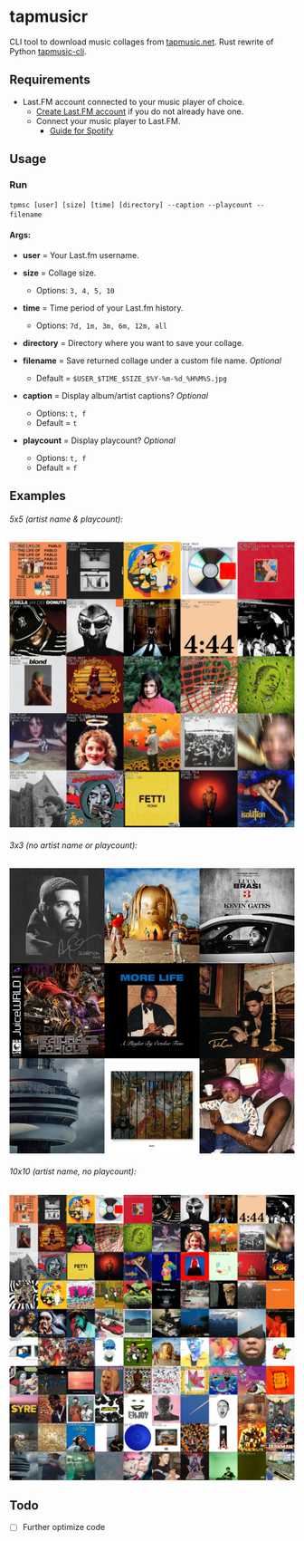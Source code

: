 # tapmusicr

CLI tool to download music collages from [tapmusic.net](https://tapmusic.net/). Rust rewrite of Python [tapmusic-cli](https://github.com/atomheartbrother/tapmusic-cli).

## Requirements

-  Last.FM account connected to your music player of choice.
   - [Create Last.FM account](https://www.last.fm/home) if you do not already have one.
   - Connect your music player to Last.FM.
      - [Guide for Spotify ](https://community.spotify.com/t5/FAQs/How-can-I-connect-Spotify-to-Last-fm/ta-p/4795301)

## Usage
### Run 
`tpmsc [user] [size] [time] [directory] --caption --playcount --filename`

#### Args:
   -  **user** = Your Last.fm username.
   
   -  **size** = Collage size.
      -  Options: `3, 4, 5, 10`

   -  **time** = Time period of your Last.fm history.
      -  Options: `7d, 1m, 3m, 6m, 12m, all`
      
   -  **directory** = Directory where you want to save your collage.

   -  **filename** = Save returned collage under a custom file name. *Optional*
      - Default = `$USER_$TIME_$SIZE_$%Y-%m-%d_%H%M%S.jpg`
         
   -  **caption** = Display album/artist captions? *Optional*
      -  Options: `t, f`
      -  Default = `t`
      
   -  **playcount** = Display playcount? *Optional*
      -  Options: `t, f`
      -  Default = `f`

## Examples
###### 5x5 (artist name & playcount):

![5x5](https://github.com/atomheartbrother/tapmusic-cli/blob/main/images/5x5_playcount.jpg)

###### 3x3 (no artist name or playcount):

![3x3](https://github.com/atomheartbrother/tapmusic-cli/blob/main/images/3x3.jpg)

###### 10x10 (artist name, no playcount):

![10x10](https://github.com/atomheartbrother/tapmusic-cli/blob/main/images/10x10.jpg)

## Todo
- [ ] Further optimize code
